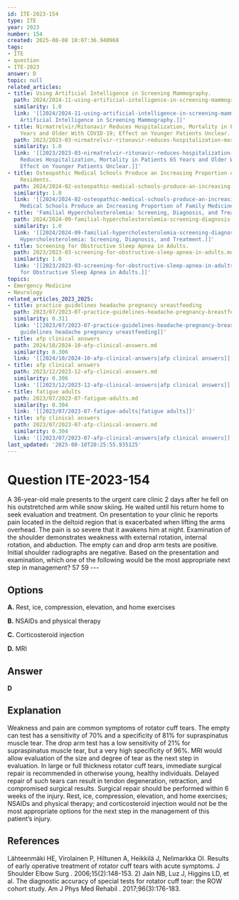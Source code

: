 ```yaml
---
id: ITE-2023-154
type: ITE
year: 2023
number: 154
created: 2025-08-08 10:07:36.940968
tags:
- ITE
- question
- ITE-2023
answer: D
topic: null
related_articles:
- title: Using Artificial Intelligence in Screening Mammography.
  path: 2024/2024-11-using-artificial-intelligence-in-screening-mammography.md
  similarity: 1.0
  link: '[[2024/2024-11-using-artificial-intelligence-in-screening-mammography|Using
    Artificial Intelligence in Screening Mammography.]]'
- title: Nirmatrelvir/Ritonavir Reduces Hospitalization, Mortality in Patients 65
    Years and Older With COVID-19; Effect on Younger Patients Unclear.
  path: 2023/2023-03-nirmatrelvir-ritonavir-reduces-hospitalization-mortality-in.md
  similarity: 1.0
  link: '[[2023/2023-03-nirmatrelvir-ritonavir-reduces-hospitalization-mortality-in|Nirmatrelvir/Ritonavir
    Reduces Hospitalization, Mortality in Patients 65 Years and Older With COVID-19;
    Effect on Younger Patients Unclear.]]'
- title: Osteopathic Medical Schools Produce an Increasing Proportion of Family Medicine
    Residents.
  path: 2024/2024-02-osteopathic-medical-schools-produce-an-increasing-proportion.md
  similarity: 1.0
  link: '[[2024/2024-02-osteopathic-medical-schools-produce-an-increasing-proportion|Osteopathic
    Medical Schools Produce an Increasing Proportion of Family Medicine Residents.]]'
- title: 'Familial Hypercholesterolemia: Screening, Diagnosis, and Treatment.'
  path: 2024/2024-09-familial-hypercholesterolemia-screening-diagnosis-and-treatm.md
  similarity: 1.0
  link: '[[2024/2024-09-familial-hypercholesterolemia-screening-diagnosis-and-treatm|Familial
    Hypercholesterolemia: Screening, Diagnosis, and Treatment.]]'
- title: Screening for Obstructive Sleep Apnea in Adults.
  path: 2023/2023-03-screening-for-obstructive-sleep-apnea-in-adults.md
  similarity: 1.0
  link: '[[2023/2023-03-screening-for-obstructive-sleep-apnea-in-adults|Screening
    for Obstructive Sleep Apnea in Adults.]]'
topics:
- Emergency Medicine
- Neurology
related_articles_2023_2025:
- title: practice guidelines headache pregnancy ureastfeeding
  path: 2023/07/2023-07-practice-guidelines-headache-pregnancy-breastfeeding.md
  similarity: 0.311
  link: '[[2023/07/2023-07-practice-guidelines-headache-pregnancy-breastfeeding|practice
    guidelines headache pregnancy ureastfeeding]]'
- title: afp clinical answers
  path: 2024/10/2024-10-afp-clinical-answers.md
  similarity: 0.306
  link: '[[2024/10/2024-10-afp-clinical-answers|afp clinical answers]]'
- title: afp clinical answers
  path: 2023/12/2023-12-afp-clinical-answers.md
  similarity: 0.306
  link: '[[2023/12/2023-12-afp-clinical-answers|afp clinical answers]]'
- title: fatigue adults
  path: 2023/07/2023-07-fatigue-adults.md
  similarity: 0.304
  link: '[[2023/07/2023-07-fatigue-adults|fatigue adults]]'
- title: afp clinical answers
  path: 2023/07/2023-07-afp-clinical-answers.md
  similarity: 0.304
  link: '[[2023/07/2023-07-afp-clinical-answers|afp clinical answers]]'
last_updated: '2025-08-10T20:25:55.935125'
---
```


# Question ITE-2023-154

A 36-year-old male presents to the urgent care clinic 2 days after he fell on his outstretched arm while snow skiing. He waited until his return home to seek evaluation and treatment. On presentation to your clinic he reports pain located in the deltoid region that is exacerbated when lifting the arms overhead. The pain is so severe that it awakens him at night. Examination of the shoulder demonstrates weakness with external rotation, internal rotation, and abduction. The empty can and drop arm tests are positive. Initial shoulder radiographs are negative. Based on the presentation and examination, which one of the following would be the most appropriate next step in management? 57 59 ---

## Options

**A.** Rest, ice, compression, elevation, and home exercises

**B.** NSAIDs and physical therapy

**C.** Corticosteroid injection

**D.** MRI

## Answer

**D**

## Explanation

Weakness and pain are common symptoms of rotator cuff tears. The empty can test has a sensitivity of 70% and a specificity of 81% for supraspinatus muscle tear. The drop arm test has a low sensitivity of 21% for supraspinatus muscle tear, but a very high specificity of 96%. MRI would allow evaluation of the size and degree of tear as the next step in evaluation. In large or full thickness rotator cuff tears, immediate surgical repair is recommended in otherwise young, healthy individuals. Delayed repair of such tears can result in tendon degeneration, retraction, and compromised surgical results. Surgical repair should be performed within 6 weeks of the injury. Rest, ice, compression, elevation, and home exercises; NSAIDs and physical therapy; and corticosteroid injection would not be the most appropriate options for the next step in the management of this patient’s injury.

## References

Lähteenmäki HE, Virolainen P, Hiltunen A, Heikkilä J, Nelimarkka OI. Results of early operative treatment of rotator cuff tears with acute symptoms. J Shoulder Elbow Surg . 2006;15(2):148-153. 2) Jain NB, Luz J, Higgins LD, et al. The diagnostic accuracy of special tests for rotator cuff tear: the ROW cohort study. Am J Phys Med Rehabil . 2017;96(3):176-183.
